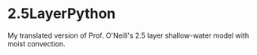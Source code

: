 # 2.5LayerPython
My translated version of Prof. O'Neill's 2.5 layer shallow-water model with moist convection.

